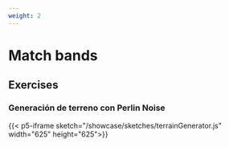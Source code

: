 ```yaml
---
weight: 2
---
```


# Match bands

## Exercises

### Generación de terreno con Perlin Noise

{{< p5-iframe sketch="/showcase/sketches/terrainGenerator.js" width="625" height="625">}}